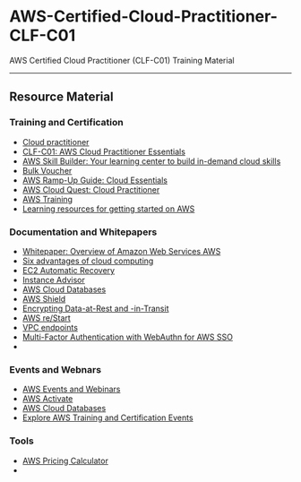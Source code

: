 # AWS-Certified-Cloud-Practitioner-CLF-C01
AWS Certified Cloud Practitioner (CLF-C01) Training Material

---

## Resource Material

### Training and Certification
- [Cloud practitioner](https://aws.amazon.com/training/learn-about/cloud-practitioner/?th=tile&tile=learnabout)
- [CLF-C01: AWS Cloud Practitioner Essentials](https://explore.skillbuilder.aws/learn/course/external/view/elearning/134/aws-cloud-practitioner-essentials)
- [AWS Skill Builder: Your learning center to build in-demand cloud skills](https://explore.skillbuilder.aws)
- [Bulk Voucher](https://aws.amazon.com/certification/bulk-voucher)
- [AWS Ramp-Up Guide: Cloud Essentials ](https://d1.awsstatic.com/training-and-certification/ramp-up_guides/Ramp-Up_Guide_Cloud_Essentials.pdf)
- [AWS Cloud Quest: Cloud Practitioner](https://explore.skillbuilder.aws/learn/course/external/view/elearning/11458/aws-cloud-quest-cloud-practitioner)
- [AWS Training](https://www.aws.training/)
- [Learning resources for getting started on AWS](https://handouts-live.s3.amazonaws.com/b405c4c6c46947fea300c89f169e7fc6?X-Amz-Algorithm=AWS4-HMAC-SHA256&X-Amz-Date=20230303T083631Z&X-Amz-SignedHeaders=host&X-Amz-Expires=86400&X-Amz-Credential=AKIAJICNIQWVMWBRIUMQ%2F20230303%2Fus-east-1%2Fs3%2Faws4_request&X-Amz-Signature=243865aa8f4fc145df1674944557657c71c5a73cf11aedc7e2cac521f114ff11)

### Documentation and Whitepapers
- [Whitepaper: Overview of Amazon Web Services AWS](https://d1.awsstatic.com/whitepapers/aws-overview.pdf)
- [Six advantages of cloud computing](https://docs.aws.amazon.com/whitepapers/latest/aws-overview/six-advantages-of-cloud-computing.html)
- [EC2 Automatic Recovery](https://aws.amazon.com/about-aws/whats-new/2022/03/amazon-ec2-default-automatic-recovery/)
- [Instance Advisor](https://aws.amazon.com/ec2/spot/instance-advisor/)
- [AWS Cloud Databases](https://aws.amazon.com/products/databases/)
- [AWS Shield](https://aws.amazon.com/shield/features/)
- [Encrypting Data-at-Rest and -in-Transit](https://docs.aws.amazon.com/whitepapers/latest/logical-separation/encrypting-data-at-rest-and--in-transit.html)
- [AWS re/Start](https://aws.amazon.com/training/restart/)
- [VPC endpoints](https://docs.aws.amazon.com/whitepapers/latest/aws-privatelink/what-are-vpc-endpoints.html)
- [Multi-Factor Authentication with WebAuthn for AWS SSO](https://aws.amazon.com/blogs/aws/multi-factor-authentication-with-webauthn-for-aws-sso/)
- []()

### Events and Webnars
- [AWS Events and Webinars](https://aws.amazon.com/events/)
- [AWS Activate](https://aws.amazon.com/activate/)
- [AWS Cloud Databases](https://aws.amazon.com/products/databases/)
- [Explore AWS Training and Certification Events](https://aws.amazon.com/training/events/?get-certified-vilt-courses-cards.sort-by=item.additionalFields.startDateSort&get-certified-vilt-courses-cards.sort-order=asc&awsf.get-certified-vilt-courses-type=*all&awsf.get-certified-vilt-courses-series=*all&awsf.get-certified-vilt-audience=*all&awsf.get-certified-vilt-locations=*all&awsf.get-certified-vilt-countries=*all&awsf.get-certified-vilt-languages=*all&awsf.get-certified-vilt-courses-level=*all&awsf.get-certified-vilt-courses-tech-category=*all)

### Tools
- [AWS Pricing Calculator](https://calculator.aws)
- []()
